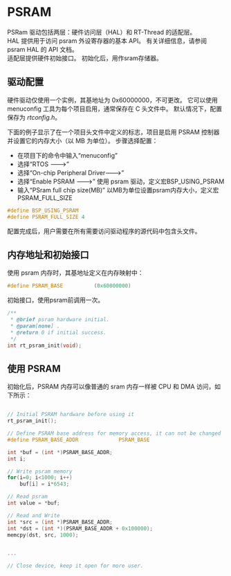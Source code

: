 # PSRAM

PSRam 驱动包括两层：硬件访问层（HAL）和 RT-Thread 的适配层。<br>
HAL 提供用于访问 psram 外设寄存器的基本 API。 有关详细信息，请参阅 psram HAL 的 API 文档。<br>
适配层提供硬件初始接口。 初始化后，用作sram存储器。 

## 驱动配置

硬件驱动仅使用一个实例，其基地址为 0x60000000，不可更改。 它可以使用 menuconfig 工具为每个项目启用，通常保存在 C 头文件中。 默认情况下，配置保存为 _rtconfig.h_。 

下面的例子显示了在一个项目头文件中定义的标志，项目是启用 PSRAM 控制器并设置它的内存大小（以 MB 为单位）。 步骤选择配置：
- 在项目下的命令中输入“menuconfig”
- 选择“RTOS --->”
- 选择“On-chip Peripheral Driver--->”	
- 选择“Enable PSRAM --->”             使用 psram 驱动，定义宏BSP_USING_PSRAM
- 输入“PSram full chip size(MB)”      以MB为单位设置psram内存大小，定义宏PSRAM_FULL_SIZE
```c
#define BSP_USING_PSRAM
#define PSRAM_FULL_SIZE 4
```
配置完成后，用户需要在所有需要访问驱动程序的源代码中包含头文件。

## 内存地址和初始接口
使用 psram 内存时，其基地址定义在内存映射中：
```c
#define PSRAM_BASE          (0x60000000)
```

初始接口，使用psram前调用一次。
```c
/**
 * @brief psram hardware initial.
 * @param[none] .
 * @return 0 if initial success.
 */
int rt_psram_init(void);
```

## 使用 PSRAM

初始化后，PSRAM 内存可以像普通的 sram 内存一样被 CPU 和 DMA 访问，如下所示：

```c

// Initial PSRAM hardware before using it
rt_psram_init(); 

// Define PSRAM base address for memory access, it can not be changed
#define PSRAM_BASE_ADDR             PSRAM_BASE

int *buf = (int *)PSRAM_BASE_ADDR;
int i;

// Write psram memory
for(i=0; i<1000; i++)
    buf[i] = i*6543;

// Read psram
int value = *buf;

// Read and Write
int *src = (int *)PSRAM_BASE_ADDR;
int *dst = (int *)(PSRAM_BASE_ADDR + 0x100000);
memcpy(dst, src, 1000);


...

// Close device, keep it open for more user.


```


